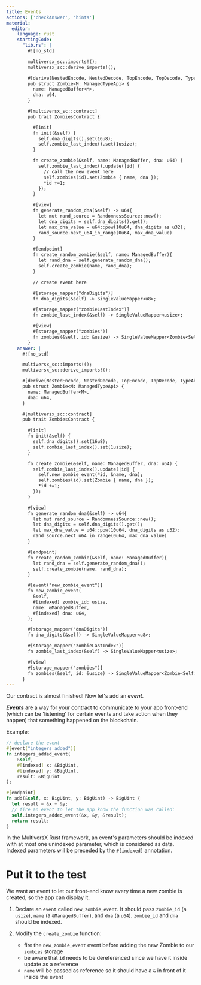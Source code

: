 ```yaml
---
title: Events
actions: ['checkAnswer', 'hints']
material:
  editor:
    language: rust
    startingCode:
      "lib.rs": |
        #![no_std]

        multiversx_sc::imports!();
        multiversx_sc::derive_imports!();

        #[derive(NestedEncode, NestedDecode, TopEncode, TopDecode, TypeAbi)]
        pub struct Zombie<M: ManagedTypeApi> {
          name: ManagedBuffer<M>,
          dna: u64,
        }

        #[multiversx_sc::contract]
        pub trait ZombiesContract {

          #[init]
          fn init(&self) {
            self.dna_digits().set(16u8);
            self.zombie_last_index().set(1usize);
          }

          fn create_zombie(&self, name: ManagedBuffer, dna: u64) {
            self.zombie_last_index().update(|id| {
              // call the new event here
              self.zombies(id).set(Zombie { name, dna });
              *id +=1;
            });
          }

          #[view]
          fn generate_random_dna(&self) -> u64{
            let mut rand_source = RandomnessSource::new();
            let dna_digits = self.dna_digits().get();
            let max_dna_value = u64::pow(10u64, dna_digits as u32);
            rand_source.next_u64_in_range(0u64, max_dna_value)
          }

          #[endpoint]
          fn create_random_zombie(&self, name: ManagedBuffer){
            let rand_dna = self.generate_random_dna();
            self.create_zombie(name, rand_dna);
          }

          // create event here

          #[storage_mapper("dnaDigits")]
          fn dna_digits(&self) -> SingleValueMapper<u8>;

          #[storage_mapper("zombieLastIndex")]
          fn zombie_last_index(&self) -> SingleValueMapper<usize>;

          #[view]
          #[storage_mapper("zombies")]
          fn zombies(&self, id: &usize) -> SingleValueMapper<Zombie<Self::Api>>;
        }
    answer: |
      #![no_std]

      multiversx_sc::imports!();
      multiversx_sc::derive_imports!();

      #[derive(NestedEncode, NestedDecode, TopEncode, TopDecode, TypeAbi)]
      pub struct Zombie<M: ManagedTypeApi> {
        name: ManagedBuffer<M>,
        dna: u64,
      }

      #[multiversx_sc::contract]
      pub trait ZombiesContract {

        #[init]
        fn init(&self) {
          self.dna_digits().set(16u8);
          self.zombie_last_index().set(1usize);
        }

        fn create_zombie(&self, name: ManagedBuffer, dna: u64) {
          self.zombie_last_index().update(|id| {
            self.new_zombie_event(*id, &name, dna);
            self.zombies(id).set(Zombie { name, dna });
            *id +=1;
          });
        }

        #[view]
        fn generate_random_dna(&self) -> u64{
          let mut rand_source = RandomnessSource::new();
          let dna_digits = self.dna_digits().get();
          let max_dna_value = u64::pow(10u64, dna_digits as u32);
          rand_source.next_u64_in_range(0u64, max_dna_value)
        }

        #[endpoint]
        fn create_random_zombie(&self, name: ManagedBuffer){
          let rand_dna = self.generate_random_dna();
          self.create_zombie(name, rand_dna);
        }

        #[event("new_zombie_event")]
        fn new_zombie_event(
          &self, 
          #[indexed] zombie_id: usize, 
          name: &ManagedBuffer, 
          #[indexed] dna: u64,
        );

        #[storage_mapper("dnaDigits")]
        fn dna_digits(&self) -> SingleValueMapper<u8>;

        #[storage_mapper("zombieLastIndex")]
        fn zombie_last_index(&self) -> SingleValueMapper<usize>;

        #[view]
        #[storage_mapper("zombies")]
        fn zombies(&self, id: &usize) -> SingleValueMapper<Zombie<Self::Api>>;
      }
---
```


Our contract is almost finished! Now let's add an **_event_**.

**_Events_** are a way for your contract to communicate to your app front-end (which can be 'listening' for certain events and take action when they happen) that something happened on the blockchain.

Example:

```rust
// declare the event
#[event("integers_added")]
fn integers_added_event(
    &self, 
    #[indexed] x: &BigUint, 
    #[indexed] y: &BigUint, 
    result: &BigUint
);

#[endpoint]
fn add(&self, x: BigUint, y: BigUint) -> BigUint {
  let result = &x + &y;
  // fire an event to let the app know the function was called:
  self.integers_added_event(&x, &y, &result);
  return result;
}
```
In the MultiversX Rust framework, an event's parameters should be indexed with at most one unindexed parameter, which is considered as data. Indexed parameters will be preceded by the `#[indexed]` annotation.

# Put it to the test

We want an event to let our front-end know every time a new zombie is created, so the app can display it.

1. Declare an `event` called `new_zombie_event`. It should pass `zombie_id` (a `usize`), `name` (a `&ManagedBuffer`), and `dna` (a `u64`). `zombie_id` and `dna` should be indexed.

2. Modify the `create_zombie` function:
   * fire the `new_zombie_event` event before adding the new Zombie to our `zombies` storage
   * be aware that `id` needs to be dereferenced since we have it inside update as a reference
   * `name` will be passed as reference so it should have a `&` in front of it inside the event 
